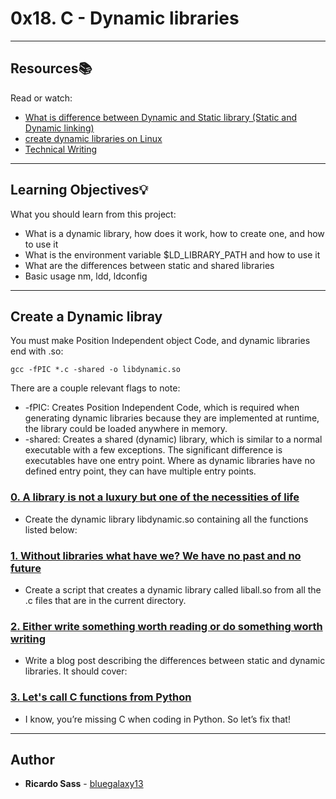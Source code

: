 # 0x18. C - Dynamic libraries
---
## Resources:books:
Read or watch:
* [What is difference between Dynamic and Static library (Static and Dynamic linking)](https://intranet.hbtn.io/rltoken/FrHmqtTW-frrOt0yf2blOw)
* [create dynamic libraries on Linux](https://intranet.hbtn.io/rltoken/Zj0XtgNWUQyEYuABr47p8Q)
* [Technical Writing](https://intranet.hbtn.io/rltoken/NnmQ5eohod3BpT3r0cFlRA)

---
## Learning Objectives:bulb:
What you should learn from this project:

* What is a dynamic library, how does it work, how to create one, and how to use it
* What is the environment variable $LD_LIBRARY_PATH and how to use it
* What are the differences between static and shared libraries
* Basic usage nm, ldd, ldconfig

---
## Create a Dynamic libray

You must make Position Independent object Code, and dynamic libraries end with .so:

```
gcc -fPIC *.c -shared -o libdynamic.so
```
There are a couple relevant flags to note:

*    -fPIC: Creates Position Independent Code, which is required when generating dynamic libraries because they are implemented at runtime, the library could be loaded anywhere in memory.
*    -shared: Creates a shared (dynamic) library, which is similar to a normal executable with a few exceptions. The significant difference is executables have one entry point. Where as dynamic libraries have no defined entry point, they can have multiple entry points.

### [0. A library is not a luxury but one of the necessities of life](./libdynamic.so)
* Create the dynamic library libdynamic.so containing all the functions listed below:


### [1. Without libraries what have we? We have no past and no future](./1-create_dynamic_lib.sh)
* Create a script that creates a dynamic library called liball.so from all the .c files that are in the current directory.


### [2. Either write something worth reading or do something worth writing](./100-operations.so)
* Write a blog post describing the differences between static and dynamic libraries. It should cover:


### [3. Let's call C functions from Python](./101-make_me_win.sh)
* I know, you’re missing C when coding in Python. So let’s fix that!


---

## Author
* **Ricardo Sass** - [bluegalaxy13](https://github.com/bluegalaxy13)